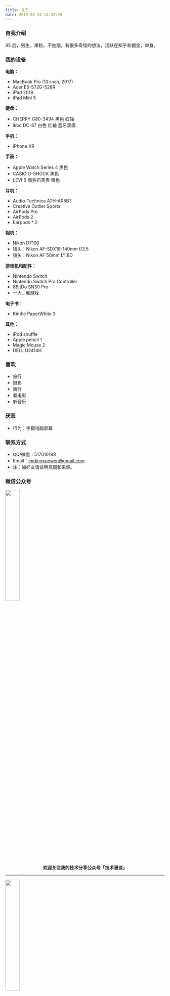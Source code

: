 ```yaml
---
title: 关于
date: 2019-03-24 14:32:50
---
```


### 自我介绍

95 后，男生。果粉，不抽烟，有很多奇怪的想法，活跃在知乎和掘金，单身。

### 我的设备

**电脑：**

- MacBook Pro (13-inch, 2017)
- Acer E5-572G-528R
- iPad 2018
- iPad Mini 5

**键盘：**

- CHERRY G80-3494 黑色 红轴
- ikbc DC-87 白色 红轴 蓝牙双模

**手机：**

- iPhone XR

**手表：**

- Apple Watch Series 4 黑色
- CASIO G-SHOCK 黑色
- LEVI'S 商务石英表 银色

**耳机：**

- Audio-Technica ATH-AR5BT
- Creative Outlier Sports
- AirPods Pro
- AirPods 2
- Earpods * 2

**相机：**

- Nikon D7100
- 镜头：Nikon AF-SDX18-140mm f/3.5
- 镜头：Nikon AF 50mm f/1.8D

**游戏机和配件：**

- Nintendo Switch
- Nintendo Switch Pro Controller
- 8BitDo SN30 Pro
- 一大...堆游戏

**电子书：**

- Kindle PaperWhite 3

**其他：**

- iPod shuffle
- Apple pencil 1
- Magic Mouse 2
- DELL U2414H

### 喜欢

- 旅行
- 摄影
- 骑行
- 看电影
- 听音乐

### 厌恶

- 行为：手戳电脑屏幕

### 联系方式

- QQ/微信：517010193
- Email：imdingxuewen@gmail.com
- 注：加好友请说明意图和来源。

### 微信公众号

<img width="30%" src="../img/wechatpub-1.jpg" />

**<center>欢迎关注我的技术分享公众号「技术漫谈」</center>**

---

<img width="30%" src="../img/wechatpub-2.jpg" />

**<center>欢迎关注我的生活分享公众号「字节物语」</center>**

<br><br><br><br>
